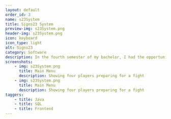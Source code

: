 ```yaml
---
layout: default
order_id: 3
name: s23System
title: Signs23 System
preview-img: s23System.png
header-img: s23System.png
icon: keyboard
icon_type: light
alt: Signs23
category: Software
description: In the fourth semester of my bachelor, I had the opportunity to do my internship at a company in Copenhagen which handled designing, manufacturing and delivering of physical advertisements through Europe. The large amount of projects the company would have to do created a huge overhead for tracking everything as well as calculating payments, keeping statistics for different metrics over the years as well as sharing information between employees.<br>That's where the solution I developed for them came in. These are some of the most important features of the system:<br>- It allows users to create projects and track their process as well as materials and specifications.<br>- Uploading of documents and designs associated with each project.<br>- Calculation of costs for each partner and employee part of specific projects as well as earnings for the company.<br>- Metrics such as profit, costs, parts usage, amount of parts used and projects per employee.<br><br>I made this project using Laravel and MySQL predominantly, for the frontend using a mix of pure js and jQuery.
screenshots:
    - img: s23System.png
      title: Main Menu
      description: Showing four players preparing for a fight
    - img: s23System.png
      title: Main Menu
      description: Showing four players preparing for a fight
taggers:
    - title: Java
    - title: SQL
    - title: Frontend
---
```


